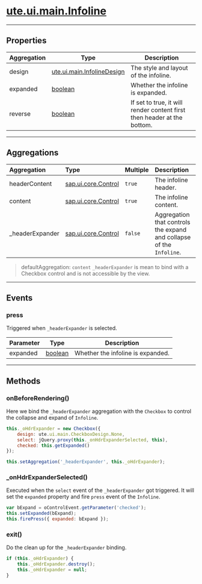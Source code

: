 # [ute.ui.main.Infoline](../Infoline.js)

***
## Properties ##

| Aggregation | Type                                        | Description                                                             |
|-------------|---------------------------------------------|-------------------------------------------------------------------------|
| design      | [ute.ui.main.InfolineDesign](../library.js) | The style and layout of the infoline.                                   |
| expanded    | [boolean](https://goo.gl/KjFDba)            | Whether the infoline is expanded.                                       |
| reverse     | [boolean](https://goo.gl/KjFDba)            | If set to true, it will render content first then header at the bottom. |

***
## Aggregations ##

| Aggregation         | Type                                                                                        | Multiple | Description                                                          |
| :------------------ | :------------------------------------------------------------------------------------------ | :------- | :--------------------------------------------------------------------|
| headerContent       | [sap.ui.core.Control](../../../../../../ZELIB/openui5/resources/sap/ui/core/Control-dbg.js) | `true`   | The infoline header.                                                 |
| content             | [sap.ui.core.Control](../../../../../../ZELIB/openui5/resources/sap/ui/core/Control-dbg.js) | `true`   | The infoline content.                                                |
| _headerExpander     | [sap.ui.core.Control](../../../../../../ZELIB/openui5/resources/sap/ui/core/Control-dbg.js) | `false`  | Aggregation that controls the expand and collapse of the `Infoline`. |

> defaultAggregation: `content`
> `_headerExpander` is mean to bind with a Checkbox control and is not accessible by the view.

***
## Events ##

### press ##
Triggered when `_headerExpander` is selected. 

| Parameter | Type                             | Description                       |
|-----------|----------------------------------|-----------------------------------|
| expanded  | [boolean](https://goo.gl/KjFDba) | Whether the infoline is expanded. |

***
## Methods ##

### onBeforeRendering() ##
Here we bind the `_headerExpander` aggregation with the `Checkbox` to control the collapse and expand of `Infoline`.

```JavaScript
this._oHdrExpander = new Checkbox({
    design: ute.ui.main.CheckboxDesign.None,
    select: jQuery.proxy(this._onHdrExpanderSelected, this),
    checked: this.getExpanded()
});

this.setAggregation('_headerExpander', this._oHdrExpander);
``` 

### _onHdrExpanderSelected() ##
Executed when the `select` event of the `_headerExpander` got triggered. It will set the `expanded` property and fire `press` event of the `Infoline`.

```JavaScript
var bExpand = oControlEvent.getParameter('checked');
this.setExpanded(bExpand);
this.firePress({ expanded: bExpand });
``` 

### exit() ##
Do the clean up for the `_headerExpander` binding.

```JavaScript
if (this._oHdrExpander) {
    this._oHdrExpander.destroy();
    this._oHdrExpander = null;
}
``` 

